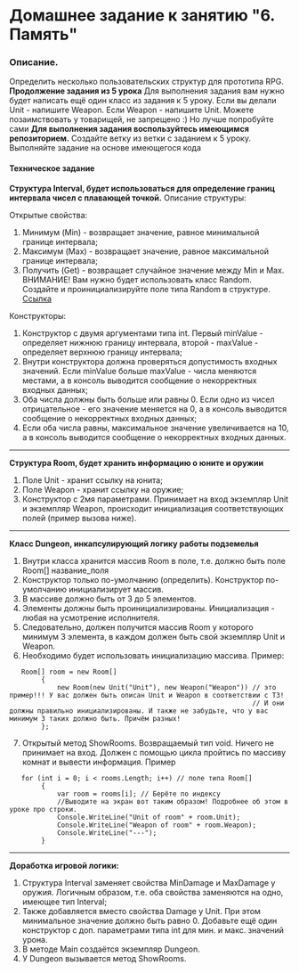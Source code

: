 # Домашнее задание к занятию "6. Память"

### Описание.

Определить несколько пользовательских структур для прототипа RPG. **Продолжение задания из 5 урока**
Для выполнения задания вам нужно будет написать ещё один класс из задания к 5 уроку. Если вы делали Unit - напишите Weapon. Если Weapon - напишите Unit. Можете позаимствовать у товарищей, не запрещено :) Но  лучше попробуйте сами
**Для выполнения задания воспользуйтесь имеющимся репозиторием.** Создайте ветку из ветки с заданием к 5 уроку. Выполняйте задание на основе имеющегося кода

#### Техническое задание
**Структура Interval, будет использоваться для определение границ интервала чисел с плавающей точкой.** Описание структуры:

Открытые свойства:
1. Минимум (Min) - возвращает значение, равное минимальной границе интервала;
2. Максимум (Max) - возвращает значение, равное максимальной границе интервала;
3. Получить (Get) - возвращает случайное значение между Min и Max. ВНИМАНИЕ! Вам нужно будет использовать класс Random. Создайте и проинициализируйте поле типа Random в структуре. [Ссылка](https://learn.microsoft.com/en-us/dotnet/api/system.random?view=net-8.0)   
   
Конструкторы:
1. Конструктор с двумя аргументами типа int. Первый minValue - определяет нижнюю границу интервала, второй - maxValue - определяет верхнюю границу интервала;
4. Внутри конструктора должна проверяться допустимость входных значений. Если minValue больше maxValue - числа меняются местами, а в консоль выводится сообщение о некорректных входных данных;
5. Оба числа должны быть больше или равны 0. Если одно из чисел отрицательное - его значение меняется на 0, а в консоль выводится сообщение о некорректных входных данных;
6. Если оба числа равны, максимальное значение увеличивается на 10, а в консоль выводится сообщение о некорректных входных данных.
------------
**Структура Room, будет хранить информацию о юните и оружии**
1. Поле Unit - хранит ссылку на юнита;
2. Поле Weapon - хранит ссылку на оружие;
3. Конструктор с 2мя параметрами. Принимает на вход экземпляр Unit и экземпляр Weapon, происходит инициализация соответствующих полей (пример вызова ниже).

------------
**Класс Dungeon, инкапсулирующий логику работы подземелья**
1. Внутри класса хранится массив Room в поле, т.е. должно быть поле Room[] название_поля
2. Конструктор только по-умолчанию (определить). Конструктор по-умолчанию инициализирует массив.
3. В массиве должно быть от 3 до 5 элементов.
4. Элементы должны быть проинициализированы. Инициализация - любая на усмотрение исполнителя.
5. Следовательно, должен получится массив Room у которого минимум 3 элемента, в каждом должен быть свой экземпляр Unit и Weapon.
6. Необходимо будет использовать инициализацию массива. Пример:
```
   Room[] room = new Room[]
        {
            new Room(new Unit("Unit"), new Weapon("Weapon")) // это пример!!! У вас должен быть описан Unit и Weapon в соответствии с ТЗ!
                                                             // И они должны правильно инициализированы. И также не забудьте, что у вас минимум 3 таких должно быть. Причём разных!
        };
```
7. Открытый метод ShowRooms. Возвращаемый тип void. Ничего не принимает на вход. Должен с помощью цикла пройтись по массиву комнат и вывести информация. Пример

```
   for (int i = 0; i < rooms.Length; i++) // поле типа Room[]
        {
            var room = rooms[i]; // Берёте по индексу
            //Выводите на экран вот таким образом! Подробнее об этом в уроке про строки.
            Console.WriteLine("Unit of room" + room.Unit);
            Console.WriteLine("Weapon of room" + room.Weapon);
            Console.WriteLine("---");
        }
```
------------

**Доработка игровой логики:**
1. Структура Interval заменяет свойства MinDamage и MaxDamage у оружия. Логичным образом, т.е. оба свойства заменяются на одно, имеющее тип Interval;
2. Также добавляется вместо свойства Damage у Unit. При этом минимальное значение должно быть равно 0. Добавьте ещё один конструктор с доп. параметрами типа int для мин. и макс. значений урона.
3. В методе Main создаётся экземпляр Dungeon.
4. У Dungeon вызывается метод ShowRooms.
